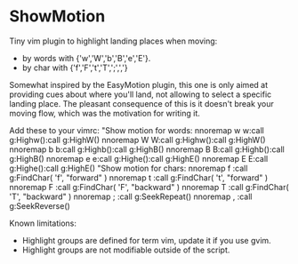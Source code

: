 ShowMotion
==========

Tiny vim plugin to highlight landing places when moving:

* by words with {'w','W','b','B','e','E'}.
* by char with {'f','F','t','T',';',','}

Somewhat inspired by the EasyMotion plugin, this one is only aimed at providing cues about where you'll land, not allowing to select a specific landing place. The pleasant consequence of this is it doesn't break your moving flow, which was the motivation for writing it.

Add these to your vimrc:
  "Show motion for words:
    nnoremap <silent> w w:call g:Highw()<Enter>:call g:HighW()<Enter>
    nnoremap <silent> W W:call g:Highw()<Enter>:call g:HighW()<Enter>
    nnoremap <silent> b b:call g:Highb()<Enter>:call g:HighB()<Enter>
    nnoremap <silent> B B:call g:Highb()<Enter>:call g:HighB()<Enter>
    nnoremap <silent> e e:call g:Highe()<Enter>:call g:HighE()<Enter>
    nnoremap <silent> E E:call g:Highe()<Enter>:call g:HighE()<Enter>
  "Show motion for chars:
    nnoremap f :call g:FindChar( 'f', "forward" )<CR>
    nnoremap t :call g:FindChar( 't', "forward" )<CR>
    nnoremap F :call g:FindChar( 'F', "backward" )<CR>
    nnoremap T :call g:FindChar( 'T', "backward" )<CR>
    nnoremap ; :call g:SeekRepeat()<CR>
    nnoremap , :call g:SeekReverse()<CR>


Known limitations:

* Highlight groups are defined for term vim, update it if you use gvim.
* Highlight groups are not modifiable outside of the script.
